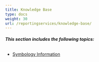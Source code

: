 ```yaml
---
title: Knowledge Base
type: docs
weight: 30
url: /reportingservices/knowledge-base/
---
```


###### **This section includes the following topics:** 
- [Symbology Information](/barcode/reportingservices/symbology-information-html/)
